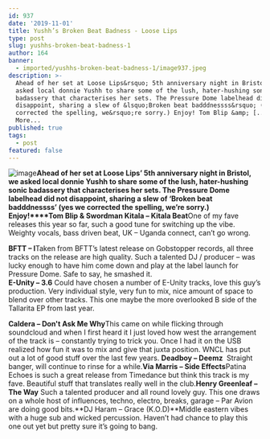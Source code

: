 ```yaml
---
id: 937
date: '2019-11-01'
title: Yushh’s Broken Beat Badness - Loose Lips
type: post
slug: yushhs-broken-beat-badness-1
author: 164
banner:
  - imported/yushhs-broken-beat-badness-1/image937.jpeg
description: >-
  Ahead of her set at Loose Lips&rsquo; 5th anniversary night in Bristol, we
  asked local donnie Yushh to share some of the lush, hater-hushing sonic
  badassery that characterises her sets. The Pressure Dome labelhead did not
  disappoint, sharing a slew of &lsquo;Broken beat badddnessss&rsquo; (yes we
  corrected the spelling, we&rsquo;re sorry.) Enjoy! Tom Blip &amp; [...]Read
  More...
published: true
tags:
  - post
featured: false
---
```

![image](../imported/yushhs-broken-beat-badness-1/image937.jpeg)**Ahead of her set at Loose Lips’ 5th anniversary night in Bristol, we asked local donnie Yushh to share some of the lush, hater-hushing sonic badassery that characterises her sets. The Pressure Dome labelhead did not disappoint, sharing a slew of ‘Broken beat badddnessss’ (yes we corrected the spelling, we’re sorry.) Enjoy!****Tom Blip & Swordman Kitala – Kitala Beat**One of my fave releases this year so far, such a good tune for switching up the vibe. Weighty vocals, bass driven beat, UK – Uganda connect, can’t go wrong. 

**BFTT – I**Taken from BFTT’s latest release on Gobstopper records, all three tracks on the release are high quality. Such a talented DJ / producer – was lucky enough to have him come down and play at the label launch for Pressure Dome. Safe to say, he smashed it.  
**E-Unity – 3.6** Could have chosen a number of E-Unity tracks, love this guy’s production. Very individual style, very fun to mix, nice amount of space to blend over other tracks. This one maybe the more overlooked B side of the Tallarita EP from last year. 

**Caldera – Don't Ask Me Why**This came on while flicking through soundcloud and when I first heard it I just loved how west the arrangement of the track is – constantly trying to trick you. Once I had it on the USB realized how fun it was to mix and give that juxta position. WNCL has put out a lot of good stuff over the last few years. **Deadboy – Deemz**  Straight banger, will continue to rinse for a while.**Via Marris – Side Effects**Patina Echoes is such a great release from Timedance but think this track is my fave. Beautiful stuff that translates really well in the club.**Henry Greenleaf – The Way** Such a talented producer and all round lovely guy. This one draws on a whole host of influences, techno, electro, breaks, garage – Par Avion are doing good bits.**DJ Haram – Grace (K.O.D)**Middle eastern vibes with a huge sub and wicked percussion. Haven’t had chance to play this one out yet but pretty sure it’s going to bang.